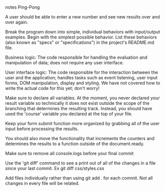 notes
Ping-Pong

A user should be able to enter a new number and see new results over and over again.

Break the program down into simple, individual behaviors with input/output examples. Begin with the simplest possible behavior. List these behaviors (also known as "specs" or "specifications") in the project's README.md file.

Business logic: The code responsible for handling the evaluation and manipulation of data; does not require any user interface.

User interface logic: The code responsible for the interaction between the user and the application; handles tasks such as event listening, user input forms, DOM manipulation, display and styling. We have not covered how to write the actual code for this yet; don't worry!



Make sure to declare all variables. At the moment, you never declared your result variable so technically it does not exist outside the scope of the branching that determines the resulting track. Instead, you should have used the 'course' variable you declared at the top of your file.

Keep your form submit function more organized by grabbing all of the user input before processing the results.

You should also move the functionality that increments the counters and determines the results to a function outside of the document.ready.

Make sure to remove all console.logs before your final commit

Use the 'git diff' command to see a print out of all of the changes in a file since your last commit. Ex git diff css/styles.css

Add files individually rather than using git add . for each commit. Not all changes in every file will be related.
